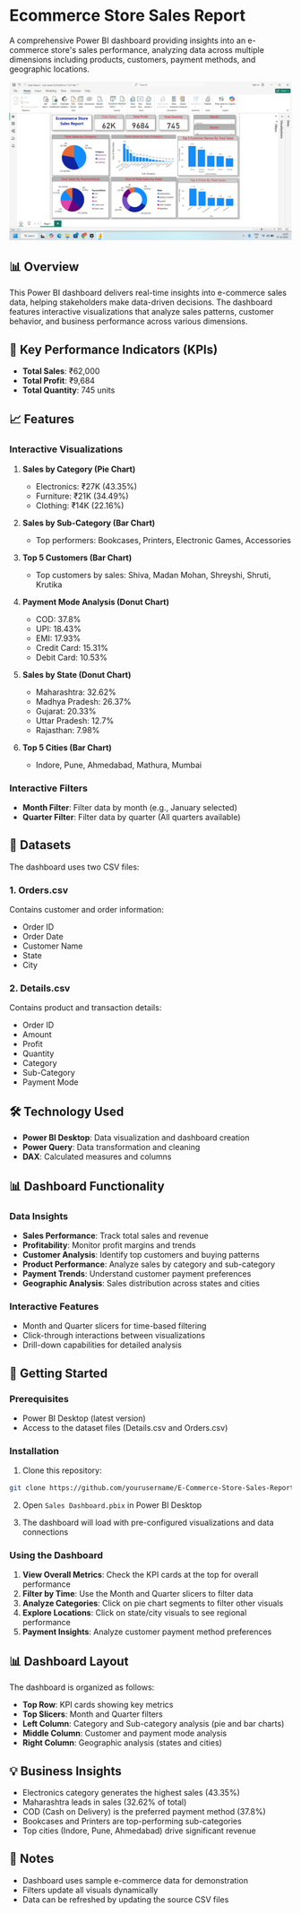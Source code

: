 # Ecommerce Store Sales Report

A comprehensive Power BI dashboard providing insights into an e-commerce store's sales performance, analyzing data across multiple dimensions including products, customers, payment methods, and geographic locations.

![Dashboard Preview](Sales%20Report.png)

## 📊 Overview

This Power BI dashboard delivers real-time insights into e-commerce sales data, helping stakeholders make data-driven decisions. The dashboard features interactive visualizations that analyze sales patterns, customer behavior, and business performance across various dimensions.

## 🎯 Key Performance Indicators (KPIs)

- **Total Sales**: ₹62,000
- **Total Profit**: ₹9,684
- **Total Quantity**: 745 units

## 📈 Features

### Interactive Visualizations

1. **Sales by Category (Pie Chart)**
   - Electronics: ₹27K (43.35%)
   - Furniture: ₹21K (34.49%)
   - Clothing: ₹14K (22.16%)

2. **Sales by Sub-Category (Bar Chart)**
   - Top performers: Bookcases, Printers, Electronic Games, Accessories

3. **Top 5 Customers (Bar Chart)**
   - Top customers by sales: Shiva, Madan Mohan, Shreyshi, Shruti, Krutika

4. **Payment Mode Analysis (Donut Chart)**
   - COD: 37.8%
   - UPI: 18.43%
   - EMI: 17.93%
   - Credit Card: 15.31%
   - Debit Card: 10.53%

5. **Sales by State (Donut Chart)**
   - Maharashtra: 32.62%
   - Madhya Pradesh: 26.37%
   - Gujarat: 20.33%
   - Uttar Pradesh: 12.7%
   - Rajasthan: 7.98%

6. **Top 5 Cities (Bar Chart)**
   - Indore, Pune, Ahmedabad, Mathura, Mumbai

### Interactive Filters

- **Month Filter**: Filter data by month (e.g., January selected)
- **Quarter Filter**: Filter data by quarter (All quarters available)

## 📁 Datasets

The dashboard uses two CSV files:

### 1. Orders.csv
Contains customer and order information:
- Order ID
- Order Date
- Customer Name
- State
- City

### 2. Details.csv
Contains product and transaction details:
- Order ID
- Amount
- Profit
- Quantity
- Category
- Sub-Category
- Payment Mode

## 🛠️ Technology Used

- **Power BI Desktop**: Data visualization and dashboard creation
- **Power Query**: Data transformation and cleaning
- **DAX**: Calculated measures and columns

## 📊 Dashboard Functionality

### Data Insights
- **Sales Performance**: Track total sales and revenue
- **Profitability**: Monitor profit margins and trends
- **Customer Analysis**: Identify top customers and buying patterns
- **Product Performance**: Analyze sales by category and sub-category
- **Payment Trends**: Understand customer payment preferences
- **Geographic Analysis**: Sales distribution across states and cities

### Interactive Features
- Month and Quarter slicers for time-based filtering
- Click-through interactions between visualizations
- Drill-down capabilities for detailed analysis

## 🚀 Getting Started

### Prerequisites
- Power BI Desktop (latest version)
- Access to the dataset files (Details.csv and Orders.csv)

### Installation

1. Clone this repository:
```bash
git clone https://github.com/yourusername/E-Commerce-Store-Sales-Report.git
```

2. Open `Sales Dashboard.pbix` in Power BI Desktop

3. The dashboard will load with pre-configured visualizations and data connections

### Using the Dashboard

1. **View Overall Metrics**: Check the KPI cards at the top for overall performance
2. **Filter by Time**: Use the Month and Quarter slicers to filter data
3. **Analyze Categories**: Click on pie chart segments to filter other visuals
4. **Explore Locations**: Click on state/city visuals to see regional performance
5. **Payment Insights**: Analyze customer payment method preferences

## 📊 Dashboard Layout

The dashboard is organized as follows:
- **Top Row**: KPI cards showing key metrics
- **Top Slicers**: Month and Quarter filters
- **Left Column**: Category and Sub-category analysis (pie and bar charts)
- **Middle Column**: Customer and payment mode analysis
- **Right Column**: Geographic analysis (states and cities)

## 💡 Business Insights

- Electronics category generates the highest sales (43.35%)
- Maharashtra leads in sales (32.62% of total)
- COD (Cash on Delivery) is the preferred payment method (37.8%)
- Bookcases and Printers are top-performing sub-categories
- Top cities (Indore, Pune, Ahmedabad) drive significant revenue

## 📝 Notes

- Dashboard uses sample e-commerce data for demonstration
- Filters update all visuals dynamically
- Data can be refreshed by updating the source CSV files




